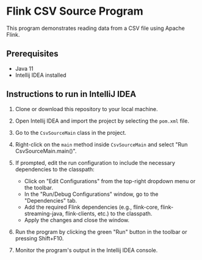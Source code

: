 # Flink CSV Source Program

This program demonstrates reading data from a CSV file using Apache Flink.

## Prerequisites

- Java 11
- Intellij IDEA installed

## Instructions to run in IntelliJ IDEA

1. Clone or download this repository to your local machine.

2. Open Intellij IDEA and import the project by selecting the `pom.xml` file.

3. Go to the `CsvSourceMain` class in the project.

4. Right-click on the `main` method inside `CsvSourceMain` and select "Run CsvSourceMain.main()".

5. If prompted, edit the run configuration to include the necessary dependencies to the classpath:
    - Click on "Edit Configurations" from the top-right dropdown menu or the toolbar.
    - In the "Run/Debug Configurations" window, go to the "Dependencies" tab.
    - Add the required Flink dependencies (e.g., flink-core, flink-streaming-java, flink-clients, etc.) to the classpath.
    - Apply the changes and close the window.

6. Run the program by clicking the green "Run" button in the toolbar or pressing Shift+F10.

7. Monitor the program's output in the Intellij IDEA console.